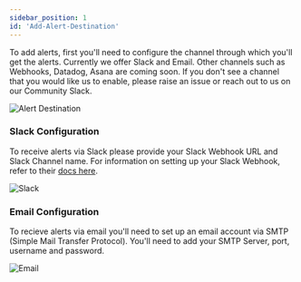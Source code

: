 ```yaml
---
sidebar_position: 1
id: 'Add-Alert-Destination'
---
```



To add alerts, first you'll need to configure the channel through which you'll get the alerts. Currently we offer Slack and Email. Other channels such as Webhooks, Datadog, Asana are coming soon. If you don't see a channel that you would like us to enable, please raise an issue or reach out to us on our Community Slack. 

![Alert Destination](/img/Alerts/alertschannel.png)

### Slack Configuration

To receive alerts via Slack please provide your Slack Webhook URL and Slack Channel name. For information on setting up your Slack Webhook, refer to their [docs here](https://api.slack.com/messaging/webhooks).

![Slack](/img/Alerts/Slack.png)

### Email Configuration

To recieve alerts via email you'll need to set up an email account via SMTP (Simple Mail Transfer Protocol). You'll need to add your SMTP Server, port, username and password.

![Email](/img/Alerts/email.png)
